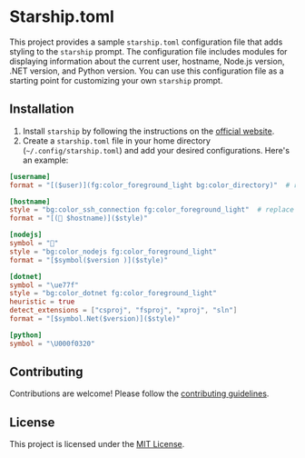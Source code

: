 # Starship.toml

This project provides a sample `starship.toml` configuration file that adds styling to the `starship` prompt. The configuration file includes modules for displaying information about the current user, hostname, Node.js version, .NET version, and Python version. You can use this configuration file as a starting point for customizing your own `starship` prompt.

## Installation

1. Install `starship` by following the instructions on the [official website](https://starship.rs/guide/#%F0%9F%9A%80-installation).
2. Create a `starship.toml` file in your home directory (`~/.config/starship.toml`) and add your desired configurations. Here's an example:

```toml
[username]
format = "[($user)](fg:color_foreground_light bg:color_directory)"  # replace with your actual colors

[hostname]
style = "bg:color_ssh_connection fg:color_foreground_light"  # replace with your actual style
format = "[( $hostname)]($style)"

[nodejs]
symbol = "💩"
style = "bg:color_nodejs fg:color_foreground_light"
format = "[$symbol($version )]($style)"

[dotnet]
symbol = "\ue77f"
style = "bg:color_dotnet fg:color_foreground_light"
heuristic = true
detect_extensions = ["csproj", "fsproj", "xproj", "sln"]
format = "[$symbol.Net($version)]($style)"

[python]
symbol = "\U000f0320"
```

## Contributing

Contributions are welcome! Please follow the [contributing guidelines](CONTRIBUTING.md).

## License

This project is licensed under the [MIT License](LICENSE).
